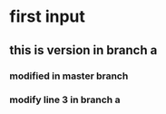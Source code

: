 # first input
## this is version in branch a
### modified in master branch
### modify line 3 in branch a
